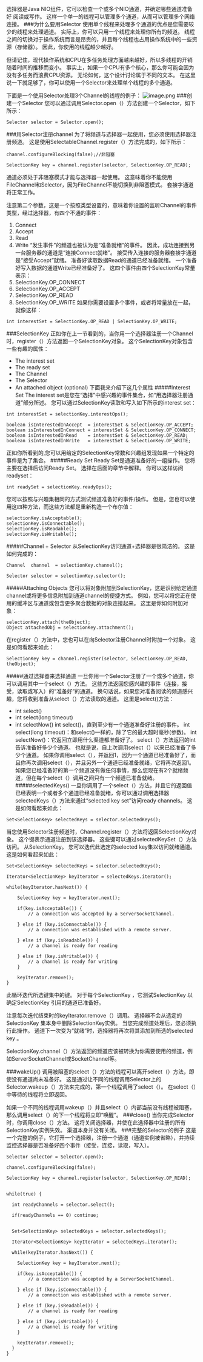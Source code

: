 选择器是Java NIO组件，它可以检查一个或多个NIO通道，并确定哪些通道准备好 阅读或写作。 这样一个单一的线程可以管理多个通道，从而可以管理多个网络连接。
###为什么要用Selector
使用单个线程来处理多个通道的优点是您需要较少的线程来处理通道。 实际上，你可以只用一个线程来处理你所有的频道。 线程之间的切换对于操作系统而言是昂贵的，并且每个线程也占用操作系统中的一些资源（存储器）。 因此，你使用的线程越少越好。

但请记住，现代操作系统和CPU在多任务处理方面越来越好，所以多线程的开销随着时间的推移而变小。 事实上，如果一个CPU有多个核心，那么你可能会因为没有多任务而浪费CPU资源。 无论如何，这个设计讨论属于不同的文本。 在这里说一下就足够了，你可以使用一个Selector来处理单个线程的多个通道。

下面是一个使用Selector处理3个Channel的线程的例子：
![image.png](http://upload-images.jianshu.io/upload_images/5786888-35adfaa138ae5bb8.png?imageMogr2/auto-orient/strip%7CimageView2/2/w/1240)
###创建一个Selector
您可以通过调用Selector.open（）方法创建一个Selector，如下所示：
```
Selector selector = Selector.open();
```
###用Selector注册channel
为了将频道与选择器一起使用，您必须使用选择器注册频道。 这是使用SelectableChannel.register（）方法完成的，如下所示：
```
channel.configureBlocking(false);//非阻塞

SelectionKey key = channel.register(selector, SelectionKey.OP_READ);
```
通道必须处于非阻塞模式才能与选择器一起使用。 这意味着你不能使用FileChannel和Selector，因为FileChannel不能切换到非阻塞模式。 套接字通道将正常工作。

注意第二个参数，这是一个按照类型设置的，意味着你设置的监听Channel的事件类型，经过选择器，有四个不通的事件：
1. Connect
2. Accept
3. Read
4. Write
“发生事件”的频道也被认为是“准备就绪”的事件。 因此，成功连接到另一台服务器的通道是“连接Connect就绪”。 接受传入连接的服务器套接字通道是“接受Accept”就绪。 准备好读取数据Read的通道已经准备就绪。 一个准备好写入数据的通道Write已经准备好了。
这四个事件由四个SelectionKey常量表示：
1. SelectionKey.OP_CONNECT
2. SelectionKey.OP_ACCEPT
3. SelectionKey.OP_READ
4. SelectionKey.OP_WRITE
如果你需要设置多个事件，或者将常量放在一起，就像这样：
```
int interestSet = SelectionKey.OP_READ | SelectionKey.OP_WRITE;    
```
###SelectionKey
正如你在上一节看到的，当你用一个选择器注册一个Channel时，register（）方法返回一个SelectionKey对象。 这个SelectionKey对象包含一些有趣的属性：
* The interest set
* The ready set
* The Channel
* The Selector
* An attached object (optional)
下面我来介绍下这几个属性
#####Interest Set
The interest set是您在“选择”中感兴趣的事件集合，如“用选择器注册通道”部分所述。 您可以通过SelectionKey读取和写入如下所示的interest set：
```
int interestSet = selectionKey.interestOps();

boolean isInterestedInAccept  = interestSet & SelectionKey.OP_ACCEPT;
boolean isInterestedInConnect = interestSet & SelectionKey.OP_CONNECT;
boolean isInterestedInRead    = interestSet & SelectionKey.OP_READ;
boolean isInterestedInWrite   = interestSet & SelectionKey.OP_WRITE;    
```
正如你所看到的,您可以用给定的SelectionKey常数和兴趣组发现如果一个特定的事件是为了集合。
#####Ready Set
Ready Set是通道准备好的一组操作。 您将主要在选择后访问Ready Set。 选择在后面的章节中解释。 你可以这样访问readyset：
```
int readySet = selectionKey.readyOps();
```
您可以按照与兴趣集相同的方式测试频道准备好的事件/操作。 但是，您也可以使用这四种方法，而这些方法都是重新构造一个布尔值：
```
selectionKey.isAcceptable();
selectionKey.isConnectable();
selectionKey.isReadable();
selectionKey.isWritable();
```
#####Channel + Selector
从SelectionKey访问通道+选择器是很简洁的。 这是如何完成的：
```
Channel  channel  = selectionKey.channel();

Selector selector = selectionKey.selector();    
```
#####Attaching Objects
您可以将对象附加到SelectionKey，这是识别给定通道channel或将更多信息附加到通道channel的便捷方式。 例如，您可以将您正在使用的缓冲区与通道或包含更多聚合数据的对象连接起来。 这里是你如何附加对象：
```
selectionKey.attach(theObject);
Object attachedObj = selectionKey.attachment();
```
在register（）方法中，您也可以在向Selector注册Channel时附加一个对象。 这是如何看起来如此：
```
SelectionKey key = channel.register(selector, SelectionKey.OP_READ, theObject);
```
#####通过选择器来选择通道
一旦你用一个Selector注册了一个或多个通道，你可以调用其中一个select（）方法。 这些方法返回您感兴趣的事件（连接，接受，读取或写入）的“准备好”的通道。 换句话说，如果您对准备阅读的频道感兴趣，您将收到准备从select（）方法读取的通道。
这里是select()方法：
* int select()
* int select(long timeout)
* int selectNow()
int select()，直到至少有一个通道准备好注册的事件。
int select(long timeout)：和select()一样的，除了它的最大超时毫秒(参数)。
int selectNow()：它返回立即用什么渠道都准备好了。
select（）方法返回的int告诉准备好多少个通道。 也就是说，自上次调用select（）以来已经准备了多少个通道。 如果你调用select（），并返回1，因为一个通道已经准备好了，而且你再次调用select（），并且另外一个通道已经准备就绪，它将再次返回1。 如果您已经准备好的第一个频道没有做任何事情，那么您现在有2个就绪频道，但在每个select（）调用之间只有一个频道已准备就绪。
#####selectedKeys()
一旦你调用了一个select（）方法，并且它的返回值已经表明一个或者多个通道已经准备就绪，你可以通过调用选择器selectedKeys（）方法来通过“selected key set”访问ready channels。 这是如何看起来如此：
```
Set<SelectionKey> selectedKeys = selector.selectedKeys();    
```
当您使用Selector注册频道时，Channel.register（）方法将返回SelectionKey对象。 这个键表示通道注册到该选择器。 这些键可以通过selectedKeySet（）方法访问。 从SelectionKey。
您可以迭代此选定的selected key集以访问就绪通道。 这是如何看起来如此：
```
Set<SelectionKey> selectedKeys = selector.selectedKeys();

Iterator<SelectionKey> keyIterator = selectedKeys.iterator();

while(keyIterator.hasNext()) {
    
    SelectionKey key = keyIterator.next();

    if(key.isAcceptable()) {
        // a connection was accepted by a ServerSocketChannel.

    } else if (key.isConnectable()) {
        // a connection was established with a remote server.

    } else if (key.isReadable()) {
        // a channel is ready for reading

    } else if (key.isWritable()) {
        // a channel is ready for writing
    }

    keyIterator.remove();
}
```
此循环迭代所选键集中的键。 对于每个SelectionKey ，它测试SelectionKey 以确定SelectionKey 引用的通道已准备好。

注意每次迭代结束时的keyIterator.remove（）调用。 选择器不会从选定的SelectionKey 集本身中删除SelectionKey实例。 当您完成频道处理后，您必须执行此操作。 通道下一次变为“就绪”时，选择器将再次将其添加到所选的selected key 。

SelectionKey.channel（）方法返回的频道应该被转换为你需要使用的频道，例如ServerSocketChannel或SocketChannel等。

###wakeUp()
调用被阻塞的select（）方法的线程可以离开select（）方法，即使没有通道尚未准备好。 这是通过让不同的线程调用Selector上的Selector.wakeup（）方法来完成的，第一个线程调用了select（）。 在select（）中等待的线程将立即返回。

如果一个不同的线程调用wakeup（）并且select（）内部当前没有线程被阻塞，那么调用select（）的下一个线程将立即“唤醒”。
###close()
当你完成Selector时，你调用close（）方法。 这将关闭选择器，并使在此选择器中注册的所有SelectionKey实例失效。 渠道本身并没有关闭。
###完整的Selector的例子
这是一个完整的例子，它打开一个选择器，注册一个通道（通道实例被省略），并持续监控选择器是否准备好四个事件（接受，连接，读取，写入）。
```
Selector selector = Selector.open();

channel.configureBlocking(false);

SelectionKey key = channel.register(selector, SelectionKey.OP_READ);


while(true) {

  int readyChannels = selector.select();

  if(readyChannels == 0) continue;


  Set<SelectionKey> selectedKeys = selector.selectedKeys();

  Iterator<SelectionKey> keyIterator = selectedKeys.iterator();

  while(keyIterator.hasNext()) {

    SelectionKey key = keyIterator.next();

    if(key.isAcceptable()) {
        // a connection was accepted by a ServerSocketChannel.

    } else if (key.isConnectable()) {
        // a connection was established with a remote server.

    } else if (key.isReadable()) {
        // a channel is ready for reading

    } else if (key.isWritable()) {
        // a channel is ready for writing
    }

    keyIterator.remove();
  }
}
```

